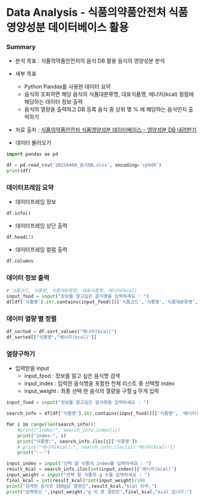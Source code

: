 # Data Analysis - 식품의약품안전처 식품영양성분 데이터베이스 활용

### Summary

- 분석 목표 : 식품의약품안전처의 음식 DB 활용 음식의 영양성분 분석

- 세부 목표

  - Python Pandas를 사용한 데이터 요약
  - 음식의 조회하면 해당 음식의 식품대분류명, 대표식품명, 에너지(kcal) 컬럼에 해당하는 데이터 정보 출력
  - 음식의 열량을 출력하고 DB 등록 음식 중 상위 몇 % 에 해당하는 음식인지 출력하기

- 자료 출처 : [식품의약품안전처 식품영양성분 데이터베이스 - 영양성분 DB 내려받기](https://various.foodsafetykorea.go.kr/nutrient/general/down/historyList.do)

- 데이터 불러오기

```py
import pandas as pd

df = pd.read_csv('20250408_음식DB.xlsx', encoding='cp949')
print(df)
```

### 데이터프레임 요약

- 데이터프레임 정보

```py
df.info()
```

- 데이터프레임 상단 출력

```py
df.head(3)
```

- 데이터프레임 컬럼 출력

```py
df.columns
```

### 데이터 정보 출력

```py
# 식품코드, 식품명, 식품대분류명, 대표식품명, 에너지(kcal)
input_food = input("정보를 알고싶은 음식명을 입력하세요 : ")
df[df['식품명'].str.contains(input_food)][['식품코드','식품명','식품대분류명','대표식품명','에너지(kcal)']]
```

### 데이터 열량 별 정렬

```py
df_sorted = df.sort_values("에너지(kcal)")
df_sorted[["식품명","에너지(kcal)"]]
```

### 열량구하기

- 입력받을 input
  - input_food : 정보를 알고 싶은 음식명 검색
  - input_index : 입력한 음식명을 포함한 전체 리스트 중 선택할 index
  - input_weight : 최종 선택 한 음식의 열량을 구할 g 무게 입력

```py
input_food = input("정보를 알고싶은 음식명을 입력하세요 : ")

search_info = df[df['식품명'].str.contains(input_food)][['식품명', '에너지(kcal)']]

for i in range(len(search_info)):
    #print("index:", search_info.index[i])
    print("index:", i)
    print("식품명:", search_info.iloc[i]['식품명'])
    # print("에너지(kcal):", search_info.iloc[i]['에너지(kcal)'])
    print("---")

input_index = input("선택 할 식품의 index를 입력하세요 : ")
result_kcal = search_info.iloc[int(input_index)]['에너지(kcal)']
input_weight = input("선택 할 식품의 g 수를 입력하세요 : ")
final_kcal = int(result_kcal)*int(input_weight)/100
print("검색한 음식의 100g당 열량은",result_kcal,"kcal 이며,")
print("입력하신 ",input_weight,"g 의 총 열량은",final_kcal,"kcal 입니다.")
```
